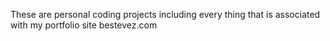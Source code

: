 These are personal coding projects including every thing that is associated with my portfolio site bestevez.com
